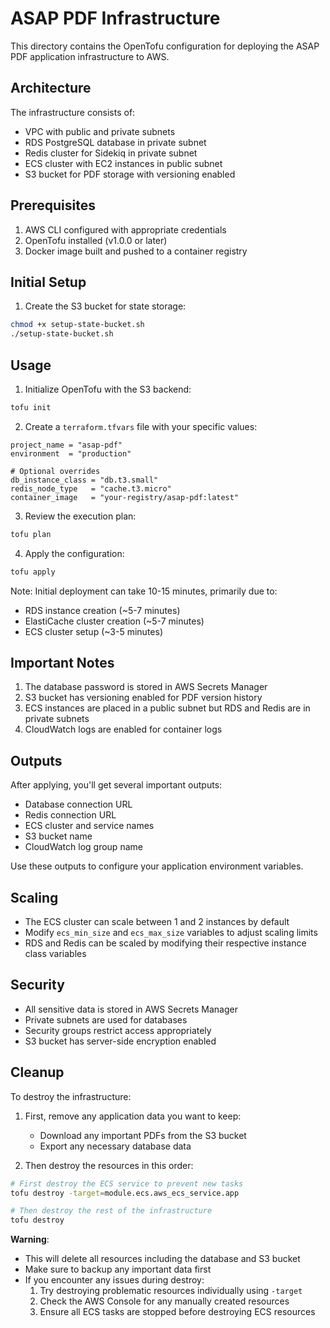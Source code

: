 # ASAP PDF Infrastructure

This directory contains the OpenTofu configuration for deploying the ASAP PDF application infrastructure to AWS.

## Architecture

The infrastructure consists of:

- VPC with public and private subnets
- RDS PostgreSQL database in private subnet
- Redis cluster for Sidekiq in private subnet
- ECS cluster with EC2 instances in public subnet
- S3 bucket for PDF storage with versioning enabled

## Prerequisites

1. AWS CLI configured with appropriate credentials
2. OpenTofu installed (v1.0.0 or later)
3. Docker image built and pushed to a container registry

## Initial Setup

1. Create the S3 bucket for state storage:
```bash
chmod +x setup-state-bucket.sh
./setup-state-bucket.sh
```

## Usage

1. Initialize OpenTofu with the S3 backend:
```bash
tofu init
```

2. Create a `terraform.tfvars` file with your specific values:
```hcl
project_name = "asap-pdf"
environment  = "production"

# Optional overrides
db_instance_class = "db.t3.small"
redis_node_type   = "cache.t3.micro"
container_image   = "your-registry/asap-pdf:latest"
```

3. Review the execution plan:
```bash
tofu plan
```

4. Apply the configuration:
```bash
tofu apply
```

Note: Initial deployment can take 10-15 minutes, primarily due to:
- RDS instance creation (~5-7 minutes)
- ElastiCache cluster creation (~5-7 minutes)
- ECS cluster setup (~3-5 minutes)

## Important Notes

1. The database password is stored in AWS Secrets Manager
2. S3 bucket has versioning enabled for PDF version history
3. ECS instances are placed in a public subnet but RDS and Redis are in private subnets
4. CloudWatch logs are enabled for container logs

## Outputs

After applying, you'll get several important outputs:

- Database connection URL
- Redis connection URL
- ECS cluster and service names
- S3 bucket name
- CloudWatch log group name

Use these outputs to configure your application environment variables.

## Scaling

- The ECS cluster can scale between 1 and 2 instances by default
- Modify `ecs_min_size` and `ecs_max_size` variables to adjust scaling limits
- RDS and Redis can be scaled by modifying their respective instance class variables

## Security

- All sensitive data is stored in AWS Secrets Manager
- Private subnets are used for databases
- Security groups restrict access appropriately
- S3 bucket has server-side encryption enabled

## Cleanup

To destroy the infrastructure:

1. First, remove any application data you want to keep:
   - Download any important PDFs from the S3 bucket
   - Export any necessary database data

2. Then destroy the resources in this order:
```bash
# First destroy the ECS service to prevent new tasks
tofu destroy -target=module.ecs.aws_ecs_service.app

# Then destroy the rest of the infrastructure
tofu destroy
```

**Warning**:
- This will delete all resources including the database and S3 bucket
- Make sure to backup any important data first
- If you encounter any issues during destroy:
  1. Try destroying problematic resources individually using `-target`
  2. Check the AWS Console for any manually created resources
  3. Ensure all ECS tasks are stopped before destroying ECS resources
